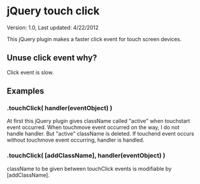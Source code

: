 # jQuery touch click

Version: 1.0, Last updated: 4/22/2012

This jQuery plugin makes a faster click event for touch screen devices.

## Unuse click event why?

Click event is slow.

## Examples

### .touchClick( handler(eventObject) )

At first this jQuery plugin gives className called "active" when touchstart event occurred.
When touchmove event occurred on the way, I do not handle handler. But "active" className is deleted.
If touchend event occurs without touchmove event occurring, handler is handled.

### .touchClick( [addClassName], handler(eventObject) )

className to be given between touchClick events is modifiable by [addClassName].
